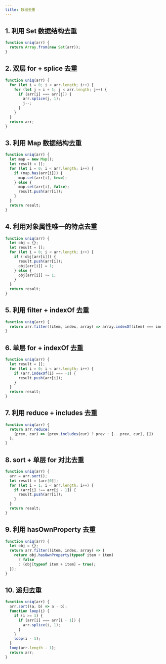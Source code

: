 ```yaml
---
title: 数组去重
---
```


## 1. 利用 Set 数据结构去重

```js
function uniq(arr) {
  return Array.from(new Set(arr));
}
```

## 2. 双层 for + splice 去重

```js
function uniq(arr) {
  for (let i = 0; i < arr.length; i++) {
    for (let j = i + 1; j < arr.length; j++) {
      if (arr[i] === arr[j]) {
        arr.splice(j, 1);
        j--;
      }
    }
  }
  return arr;
}
```

## 3. 利用 Map 数据结构去重

```js
function uniq(arr) {
  let map = new Map();
  let result = [];
  for (let i = 0; i < arr.length; i++) {
    if (map.has(arr[i])) {
      map.set(arr[i], true);
    } else {
      map.set(arr[i], false);
      result.push(arr[i]);
    }
  }
  return result;
}
```

## 4. 利用对象属性唯一的特点去重

```js
function uniq(arr) {
  let obj = {};
  let result = [];
  for (let i = 0; i < arr.length; i++) {
    if (!obj[arr[i]]) {
      result.push(arr[i]);
      obj[arr[i]] = 1;
    } else {
      obj[arr[i]] += 1;
    }
  }
  return result;
}
```

## 5. 利用 filter + indexOf 去重

```js
function uniq(arr) {
  return arr.filter((item, index, array) => array.indexOf(item) === index);
}
```

## 6. 单层 for + indexOf 去重

```js
function uniq(arr) {
  let result = [];
  for (let i = 0; i < arr.length; i++) {
    if (arr.indexOf(i) === -1) {
      result.push(arr[i]);
    }
  }
  return result;
}
```

## 7. 利用 reduce + includes 去重

```js
function uniq(arr) {
  return arr.reduce(
    (prev, cur) => (prev.includes(cur) ? prev : [...prev, cur], [])
  );
}
```

## 8. sort + 单层 for 对比去重

```js
function uniq(arr) {
  arr = arr.sort();
  let result = [arr[0]];
  for (let i = 1; i < arr.length; i++) {
    if (arr[i] !== arr[i - 1]) {
      result.push(arr[i]);
    }
  }
  return result;
}
```

## 9. 利用 hasOwnProperty 去重

```js
function uniq(arr) {
  let obj = {};
  return arr.filter((item, index, array) => {
    return obj.hasOwnProperty(typeof item + item)
      ? false
      : (obj[typeof item + item] = true);
  });
}
```

## 10. 递归去重

```js
function uniq(arr) {
  arr.sort((a, b) => a - b);
  function loop(i) {
    if (i >= 1) {
      if (arr[i] === arr[i - 1]) {
        arr.splice(i, 1);
      }
    }
    loop(i - 1);
  }
  loop(arr.length - 1);
  return arr;
}
```
